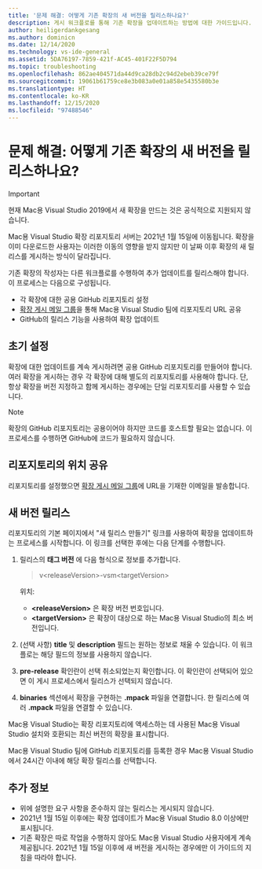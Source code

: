```yaml
---
title: '문제 해결: 어떻게 기존 확장의 새 버전을 릴리스하나요?'
description: 게시 워크플로를 통해 기존 확장을 업데이트하는 방법에 대한 가이드입니다.
author: heiligerdankgesang
ms.author: dominicn
ms.date: 12/14/2020
ms.technology: vs-ide-general
ms.assetid: 5DA76197-7859-421f-AC45-401F22F5D794
ms.topic: troubleshooting
ms.openlocfilehash: 862ae404571da44d9ca28db2c94d2ebeb39ce79f
ms.sourcegitcommit: 19061b61759ce8e3b083a0e01a858e5435580b3e
ms.translationtype: HT
ms.contentlocale: ko-KR
ms.lasthandoff: 12/15/2020
ms.locfileid: "97488546"
---
```

# <a name="troubleshooting-how-do-i-release-a-new-version-of-my-existing-extension"></a>문제 해결: 어떻게 기존 확장의 새 버전을 릴리스하나요?

> [!IMPORTANT]
> 현재 Mac용 Visual Studio 2019에서 새 확장을 만드는 것은 공식적으로 지원되지 않습니다.

Mac용 Visual Studio 확장 리포지토리 서버는 2021년 1월 15일에 이동됩니다. 확장을 이미 다운로드한 사용자는 이러한 이동의 영향을 받지 않지만 이 날짜 이후 확장의 새 릴리스를 게시하는 방식이 달라집니다.

기존 확장의 작성자는 다른 워크플로를 수행하여 추가 업데이트를 릴리스해야 합니다. 이 프로세스는 다음으로 구성됩니다.
- 각 확장에 대한 공용 GitHub 리포지토리 설정
- [확장 게시 메일 그룹](mailto:vsmextpub@microsoft.com)을 통해 Mac용 Visual Studio 팀에 리포지토리 URL 공유
- GitHub의 릴리스 기능을 사용하여 확장 업데이트


## <a name="initial-setup"></a>초기 설정 

확장에 대한 업데이트를 계속 게시하려면 공용 GitHub 리포지토리를 만들어야 합니다. 여러 확장을 게시하는 경우 각 확장에 대해 별도의 리포지토리를 사용해야 합니다. 단, 항상 확장을 버전 지정하고 함께 게시하는 경우에는 단일 리포지토리를 사용할 수 있습니다.

> [!NOTE]
> 확장의 GitHub 리포지토리는 공용이어야 하지만 코드를 호스트할 필요는 없습니다. 이 프로세스를 수행하면 GitHub에 코드가 필요하지 않습니다.


## <a name="share-the-location-of-your-repository"></a>리포지토리의 위치 공유

리포지토리를 설정했으면 [확장 게시 메일 그룹](mailto:vsmextpub@microsoft.com)에 URL을 기재한 이메일을 발송합니다.


## <a name="release-a-new-version"></a>새 버전 릴리스

리포지토리의 기본 페이지에서 "새 릴리스 만들기" 링크를 사용하여 확장을 업데이트하는 프로세스를 시작합니다. 이 링크를 선택한 후에는 다음 단계를 수행합니다.

1. 릴리스의 **태그 버전** 에 다음 형식으로 정보를 추가합니다.

    > v\<releaseVersion>\-vsm\<targetVersion>

    위치:
     - **&lt;releaseVersion&gt;** 은 확장 버전 번호입니다.
     - **&lt;targetVersion&gt;** 은 확장이 대상으로 하는 Mac용 Visual Studio의 최소 버전입니다.

2. (선택 사항) **title** 및 **description** 필드는 원하는 정보로 채울 수 있습니다. 이 워크플로는 해당 필드의 정보를 사용하지 않습니다.

3. **pre-release** 확인란이 선택 취소되었는지 확인합니다. 이 확인란이 선택되어 있으면 이 게시 프로세스에서 릴리스가 선택되지 않습니다.

4. **binaries** 섹션에서 확장을 구현하는 **.mpack** 파일을 연결합니다. 한 릴리스에 여러 **.mpack** 파일을 연결할 수 있습니다.

Mac용 Visual Studio는 확장 리포지토리에 액세스하는 데 사용된 Mac용 Visual Studio 설치와 호환되는 최신 버전의 확장을 표시합니다.

Mac용 Visual Studio 팀에 GitHub 리포지토리를 등록한 경우 Mac용 Visual Studio에서 24시간 이내에 해당 확장 릴리스를 선택합니다.

## <a name="additional-information"></a>추가 정보

- 위에 설명한 요구 사항을 준수하지 않는 릴리스는 게시되지 않습니다. 
- 2021년 1월 15일 이후에는 확장 업데이트가 Mac용 Visual Studio 8.0 이상에만 표시됩니다.
- 기존 확장은 따로 작업을 수행하지 않아도 Mac용 Visual Studio 사용자에게 계속 제공됩니다. 2021년 1월 15일 이후에 새 버전을 게시하는 경우에만 이 가이드의 지침을 따라야 합니다.
